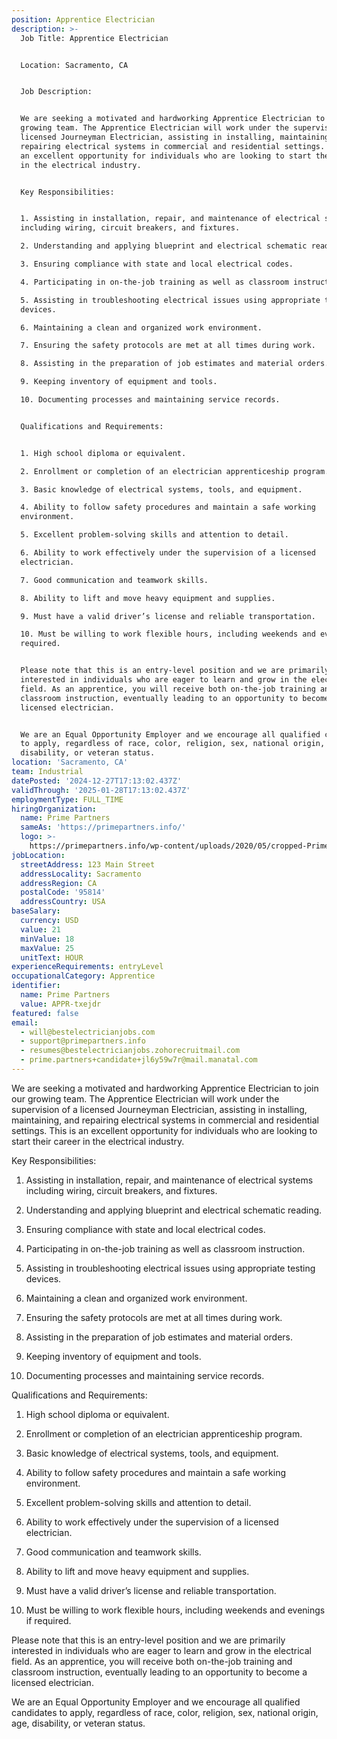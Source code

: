 ```yaml
---
position: Apprentice Electrician
description: >-
  Job Title: Apprentice Electrician


  Location: Sacramento, CA


  Job Description:


  We are seeking a motivated and hardworking Apprentice Electrician to join our
  growing team. The Apprentice Electrician will work under the supervision of a
  licensed Journeyman Electrician, assisting in installing, maintaining, and
  repairing electrical systems in commercial and residential settings. This is
  an excellent opportunity for individuals who are looking to start their career
  in the electrical industry.


  Key Responsibilities:


  1. Assisting in installation, repair, and maintenance of electrical systems
  including wiring, circuit breakers, and fixtures.

  2. Understanding and applying blueprint and electrical schematic reading.

  3. Ensuring compliance with state and local electrical codes.

  4. Participating in on-the-job training as well as classroom instruction.

  5. Assisting in troubleshooting electrical issues using appropriate testing
  devices.

  6. Maintaining a clean and organized work environment.

  7. Ensuring the safety protocols are met at all times during work.

  8. Assisting in the preparation of job estimates and material orders.

  9. Keeping inventory of equipment and tools.

  10. Documenting processes and maintaining service records.


  Qualifications and Requirements:


  1. High school diploma or equivalent.

  2. Enrollment or completion of an electrician apprenticeship program.

  3. Basic knowledge of electrical systems, tools, and equipment.

  4. Ability to follow safety procedures and maintain a safe working
  environment.

  5. Excellent problem-solving skills and attention to detail.

  6. Ability to work effectively under the supervision of a licensed
  electrician.

  7. Good communication and teamwork skills.

  8. Ability to lift and move heavy equipment and supplies.

  9. Must have a valid driver’s license and reliable transportation.

  10. Must be willing to work flexible hours, including weekends and evenings if
  required.


  Please note that this is an entry-level position and we are primarily
  interested in individuals who are eager to learn and grow in the electrical
  field. As an apprentice, you will receive both on-the-job training and
  classroom instruction, eventually leading to an opportunity to become a
  licensed electrician.


  We are an Equal Opportunity Employer and we encourage all qualified candidates
  to apply, regardless of race, color, religion, sex, national origin, age,
  disability, or veteran status.
location: 'Sacramento, CA'
team: Industrial
datePosted: '2024-12-27T17:13:02.437Z'
validThrough: '2025-01-28T17:13:02.437Z'
employmentType: FULL_TIME
hiringOrganization:
  name: Prime Partners
  sameAs: 'https://primepartners.info/'
  logo: >-
    https://primepartners.info/wp-content/uploads/2020/05/cropped-Prime-Partners-Logo-NO-BG-1-1.png
jobLocation:
  streetAddress: 123 Main Street
  addressLocality: Sacramento
  addressRegion: CA
  postalCode: '95814'
  addressCountry: USA
baseSalary:
  currency: USD
  value: 21
  minValue: 18
  maxValue: 25
  unitText: HOUR
experienceRequirements: entryLevel
occupationalCategory: Apprentice
identifier:
  name: Prime Partners
  value: APPR-txejdr
featured: false
email:
  - will@bestelectricianjobs.com
  - support@primepartners.info
  - resumes@bestelectricianjobs.zohorecruitmail.com
  - prime.partners+candidate+jl6y59w7r@mail.manatal.com
---
```


We are seeking a motivated and hardworking Apprentice Electrician to join our
  growing team. The Apprentice Electrician will work under the supervision of a
  licensed Journeyman Electrician, assisting in installing, maintaining, and
  repairing electrical systems in commercial and residential settings. This is
  an excellent opportunity for individuals who are looking to start their career
  in the electrical industry.


  Key Responsibilities:


  1. Assisting in installation, repair, and maintenance of electrical systems
  including wiring, circuit breakers, and fixtures.

  2. Understanding and applying blueprint and electrical schematic reading.

  3. Ensuring compliance with state and local electrical codes.

  4. Participating in on-the-job training as well as classroom instruction.

  5. Assisting in troubleshooting electrical issues using appropriate testing
  devices.

  6. Maintaining a clean and organized work environment.

  7. Ensuring the safety protocols are met at all times during work.

  8. Assisting in the preparation of job estimates and material orders.

  9. Keeping inventory of equipment and tools.

  10. Documenting processes and maintaining service records.


  Qualifications and Requirements:


  1. High school diploma or equivalent.

  2. Enrollment or completion of an electrician apprenticeship program.

  3. Basic knowledge of electrical systems, tools, and equipment.

  4. Ability to follow safety procedures and maintain a safe working
  environment.

  5. Excellent problem-solving skills and attention to detail.

  6. Ability to work effectively under the supervision of a licensed
  electrician.

  7. Good communication and teamwork skills.

  8. Ability to lift and move heavy equipment and supplies.

  9. Must have a valid driver’s license and reliable transportation.

  10. Must be willing to work flexible hours, including weekends and evenings if
  required.


  Please note that this is an entry-level position and we are primarily
  interested in individuals who are eager to learn and grow in the electrical
  field. As an apprentice, you will receive both on-the-job training and
  classroom instruction, eventually leading to an opportunity to become a
  licensed electrician.


  We are an Equal Opportunity Employer and we encourage all qualified candidates
  to apply, regardless of race, color, religion, sex, national origin, age,
  disability, or veteran status.
